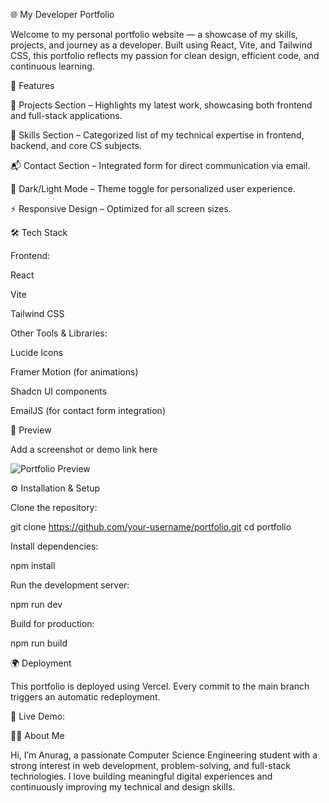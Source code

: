 🌐 My Developer Portfolio

Welcome to my personal portfolio website — a showcase of my skills, projects, and journey as a developer.
Built using React, Vite, and Tailwind CSS, this portfolio reflects my passion for clean design, efficient code, and continuous learning.

🚀 Features

💼 Projects Section – Highlights my latest work, showcasing both frontend and full-stack applications.

🧠 Skills Section – Categorized list of my technical expertise in frontend, backend, and core CS subjects.

📬 Contact Section – Integrated form for direct communication via email.

🌙 Dark/Light Mode – Theme toggle for personalized user experience.

⚡ Responsive Design – Optimized for all screen sizes.

🛠️ Tech Stack

Frontend:

React

Vite

Tailwind CSS

Other Tools & Libraries:

Lucide Icons

Framer Motion (for animations)

Shadcn UI components

EmailJS (for contact form integration)

📸 Preview

Add a screenshot or demo link here

![Portfolio Preview](./screenshot.png)

⚙️ Installation & Setup

Clone the repository:

git clone https://github.com/your-username/portfolio.git
cd portfolio


Install dependencies:

npm install


Run the development server:

npm run dev


Build for production:

npm run build

🌍 Deployment

This portfolio is deployed using Vercel.
Every commit to the main branch triggers an automatic redeployment.

🔗 Live Demo: 

👨‍💻 About Me

Hi, I’m Anurag, a passionate Computer Science Engineering student with a strong interest in web development, problem-solving, and full-stack technologies.
I love building meaningful digital experiences and continuously improving my technical and design skills.
